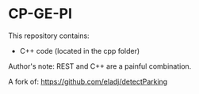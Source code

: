 CP-GE-PI
===========================

This repository contains:

- C++ code (located in the cpp folder)

Author's note: REST and C++ are a painful combination.

A fork of: https://github.com/eladj/detectParking
